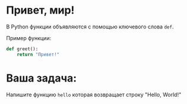 # Привет, мир!

В Python функции объявляются с помощью ключевого слова `def`.

Пример функции:
```python
def greet():
    return "Привет!"
```

# Ваша задача:

Напишите функцию `hello` которая возвращает строку "Hello, World!"
